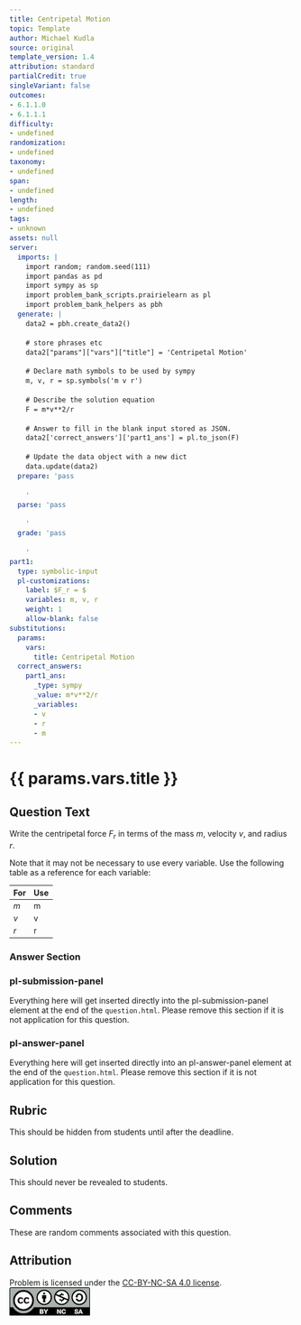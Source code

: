 ```yaml
---
title: Centripetal Motion
topic: Template
author: Michael Kudla
source: original
template_version: 1.4
attribution: standard
partialCredit: true
singleVariant: false
outcomes:
- 6.1.1.0
- 6.1.1.1
difficulty:
- undefined
randomization:
- undefined
taxonomy:
- undefined
span:
- undefined
length:
- undefined
tags:
- unknown
assets: null
server:
  imports: |
    import random; random.seed(111)
    import pandas as pd
    import sympy as sp
    import problem_bank_scripts.prairielearn as pl
    import problem_bank_helpers as pbh
  generate: |
    data2 = pbh.create_data2()

    # store phrases etc
    data2["params"]["vars"]["title"] = 'Centripetal Motion'

    # Declare math symbols to be used by sympy
    m, v, r = sp.symbols('m v r')

    # Describe the solution equation
    F = m*v**2/r

    # Answer to fill in the blank input stored as JSON.
    data2['correct_answers']['part1_ans'] = pl.to_json(F)

    # Update the data object with a new dict
    data.update(data2)
  prepare: 'pass

    '
  parse: 'pass

    '
  grade: 'pass

    '
part1:
  type: symbolic-input
  pl-customizations:
    label: $F_r = $
    variables: m, v, r
    weight: 1
    allow-blank: false
substitutions:
  params:
    vars:
      title: Centripetal Motion
  correct_answers:
    part1_ans:
      _type: sympy
      _value: m*v**2/r
      _variables:
      - v
      - r
      - m
---
```

# {{ params.vars.title }}

## Question Text

Write the centripetal force $F_r$ in terms of the mass $m$, velocity $v$, and radius $r$.

Note that it may not be necessary to use every variable. Use the following table as a reference for each variable:

| For  | Use   |
|----------|-------|
| $m$  | m  |
| $v$  | v  |
| $r$  | r  |

### Answer Section

### pl-submission-panel

Everything here will get inserted directly into the pl-submission-panel element at the end of the `question.html`.
Please remove this section if it is not application for this question.

### pl-answer-panel

Everything here will get inserted directly into an pl-answer-panel element at the end of the `question.html`.
Please remove this section if it is not application for this question.

## Rubric

This should be hidden from students until after the deadline.

## Solution

This should never be revealed to students.

## Comments

These are random comments associated with this question.

## Attribution

Problem is licensed under the [CC-BY-NC-SA 4.0 license](https://creativecommons.org/licenses/by-nc-sa/4.0/).<br> ![The Creative Commons 4.0 license requiring attribution-BY, non-commercial-NC, and share-alike-SA license.](https://raw.githubusercontent.com/firasm/bits/master/by-nc-sa.png)